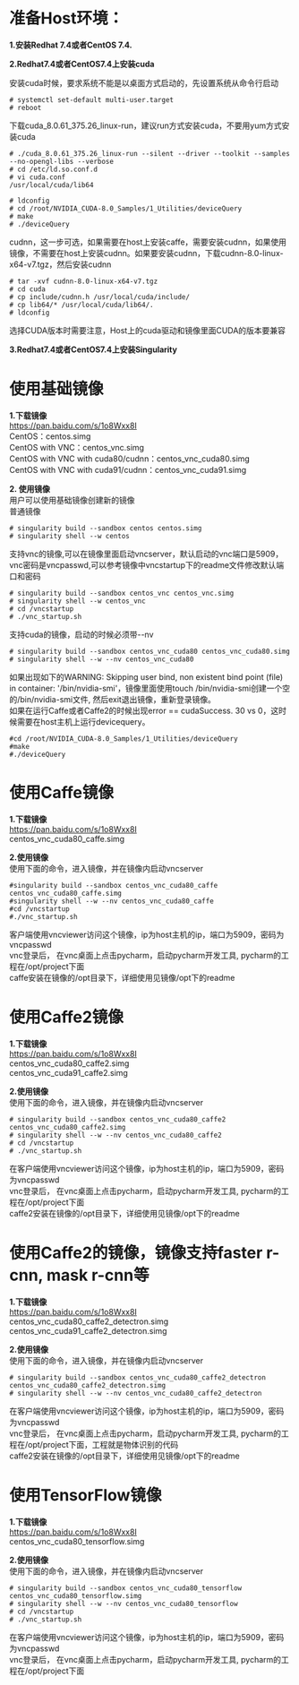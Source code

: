 # 准备Host环境：
**1.安装Redhat 7.4或者CentOS 7.4.**

**2.Redhat7.4或者CentOS7.4上安装cuda**

安装cuda时候，要求系统不能是以桌面方式启动的，先设置系统从命令行启动
```
# systemctl set-default multi-user.target
# reboot
```
下载cuda_8.0.61_375.26_linux-run，建议run方式安装cuda，不要用yum方式安装cuda
```
# ./cuda_8.0.61_375.26_linux-run --silent --driver --toolkit --samples  --no-opengl-libs --verbose
# cd /etc/ld.so.conf.d
# vi cuda.conf
/usr/local/cuda/lib64

# ldconfig
# cd /root/NVIDIA_CUDA-8.0_Samples/1_Utilities/deviceQuery
# make
# ./deviceQuery
```
cudnn，这一步可选，如果需要在host上安装caffe，需要安装cudnn，如果使用镜像，不需要在host上安装cudnn。如果要安装cudnn，下载cudnn-8.0-linux-x64-v7.tgz，然后安装cudnn
```
# tar -xvf cudnn-8.0-linux-x64-v7.tgz
# cd cuda
# cp include/cudnn.h /usr/local/cuda/include/
# cp lib64/* /usr/local/cuda/lib64/.
# ldconfig
```
选择CUDA版本时需要注意，Host上的cuda驱动和镜像里面CUDA的版本要兼容 

**3.Redhat7.4或者CentOS7.4上安装Singularity**

# 使用基础镜像 

**1.下载镜像**   
https://pan.baidu.com/s/1o8Wxx8I  
CentOS：centos.simg  
CentOS with VNC：centos_vnc.simg  
CentOS with VNC with cuda80/cudnn：centos_vnc_cuda80.simg  
CentOS with VNC with cuda91/cudnn：centos_vnc_cuda91.simg  

**2. 使用镜像**  
用户可以使用基础镜像创建新的镜像  
普通镜像  
```
# singularity build --sandbox centos centos.simg
# singularity shell --w centos
```
支持vnc的镜像,可以在镜像里面启动vncserver，默认启动的vnc端口是5909，vnc密码是vncpasswd,可以参考镜像中vncstartup下的readme文件修改默认端口和密码
```
# singularity build --sandbox centos_vnc centos_vnc.simg
# singularity shell --w centos_vnc
# cd /vncstartup
# ./vnc_startup.sh
```
支持cuda的镜像，启动的时候必须带--nv 
```
# singularity build --sandbox centos_vnc_cuda80 centos_vnc_cuda80.simg
# singularity shell --w --nv centos_vnc_cuda80
```
如果出现如下的WARNING: Skipping user bind, non existent bind point (file) in container: '/bin/nvidia-smi'，镜像里面使用touch /bin/nvidia-smi创建一个空的/bin/nvidia-smi文件, 然后exit退出镜像，重新登录镜像。   
如果在运行Caffe或者Caffe2的时候出现error == cudaSuccess. 30 vs 0，这时候需要在host主机上运行devicequery。 
```
#cd /root/NVIDIA_CUDA-8.0_Samples/1_Utilities/deviceQuery
#make
#./deviceQuery
```
# 使用Caffe镜像
**1.下载镜像**  
https://pan.baidu.com/s/1o8Wxx8I  
centos_vnc_cuda80_caffe.simg  

**2.使用镜像**  
使用下面的命令，进入镜像，并在镜像内启动vncserver  
```
#singularity build --sandbox centos_vnc_cuda80_caffe centos_vnc_cuda80_caffe.simg
#singularity shell --w --nv centos_vnc_cuda80_caffe
#cd /vncstartup
#./vnc_startup.sh
```
客户端使用vncviewer访问这个镜像，ip为host主机的ip，端口为5909，密码为vncpasswd   
vnc登录后， 在vnc桌面上点击pycharm，启动pycharm开发工具, pycharm的工程在/opt/project下面   
caffe安装在镜像的/opt目录下，详细使用见镜像/opt下的readme   

# 使用Caffe2镜像
**1.下载镜像**  
https://pan.baidu.com/s/1o8Wxx8I  
centos_vnc_cuda80_caffe2.simg   
centos_vnc_cuda91_caffe2.simg  

**2.使用镜像**  
使用下面的命令，进入镜像，并在镜像内启动vncserver   
```
# singularity build --sandbox centos_vnc_cuda80_caffe2 centos_vnc_cuda80_caffe2.simg
# singularity shell --w --nv centos_vnc_cuda80_caffe2
# cd /vncstartup
# ./vnc_startup.sh
```
在客户端使用vncviewer访问这个镜像，ip为host主机的ip，端口为5909，密码为vncpasswd   
vnc登录后， 在vnc桌面上点击pycharm，启动pycharm开发工具, pycharm的工程在/opt/project下面   
caffe2安装在镜像的/opt目录下，详细使用见镜像/opt下的readme     

# 使用Caffe2的镜像，镜像支持faster r-cnn, mask r-cnn等
**1.下载镜像**   
https://pan.baidu.com/s/1o8Wxx8I   
centos_vnc_cuda80_caffe2_detectron.simg  
centos_vnc_cuda91_caffe2_detectron.simg  

**2.使用镜像**  
使用下面的命令，进入镜像，并在镜像内启动vncserver  
```
# singularity build --sandbox centos_vnc_cuda80_caffe2_detectron centos_vnc_cuda80_caffe2_detectron.simg
# singularity shell --w --nv centos_vnc_cuda80_caffe2_detectron
```
在客户端使用vncviewer访问这个镜像，ip为host主机的ip，端口为5909，密码为vncpasswd    
vnc登录后， 在vnc桌面上点击pycharm，启动pycharm开发工具, pycharm的工程在/opt/project下面，工程就是物体识别的代码    
caffe2安装在镜像的/opt目录下，详细使用见镜像/opt下的readme    

# 使用TensorFlow镜像  
**1.下载镜像**   
https://pan.baidu.com/s/1o8Wxx8I  
centos_vnc_cuda80_tensorflow.simg    

**2.使用镜像**   
使用下面的命令，进入镜像，并在镜像内启动vncserver  
```
# singularity build --sandbox centos_vnc_cuda80_tensorflow centos_vnc_cuda80_tensorflow.simg
# singularity shell --w --nv centos_vnc_cuda80_tensorflow
# cd /vncstartup
# ./vnc_startup.sh
```
在客户端使用vncviewer访问这个镜像，ip为host主机的ip，端口为5909，密码为vncpasswd  
vnc登录后， 在vnc桌面上点击pycharm，启动pycharm开发工具, pycharm的工程在/opt/project下面  

